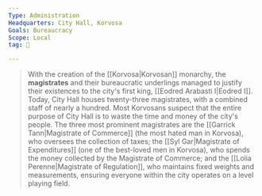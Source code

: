 ```yaml
---
Type: Administration
Headquarters: City Hall, Korvosa
Goals: Bureaucracy
Scope: Local
tag: 👥

---
```


> With the creation of the [[Korvosa|Korvosan]] monarchy, the **magistrates** and their bureaucratic underlings managed to justify their existences to the city's first king, [[Eodred Arabasti I|Eodred I]]. Today, City Hall houses twenty-three magistrates, with a combined staff of nearly a hundred. Most Korvosans suspect that the entire purpose of City Hall is to waste the time and money of the city's people. The three most prominent magistrates are the [[Garrick Tann|Magistrate of Commerce]] (the most hated man in Korvosa), who oversees the collection of taxes; the [[Syl Gar|Magistrate of Expenditures]] (one of the best-loved men in Korvosa), who spends the money collected by the Magistrate of Commerce; and the [[Lolia Perenne|Magistrate of Regulation]], who maintains fixed weights and measurements, ensuring everyone within the city operates on a level playing field.








